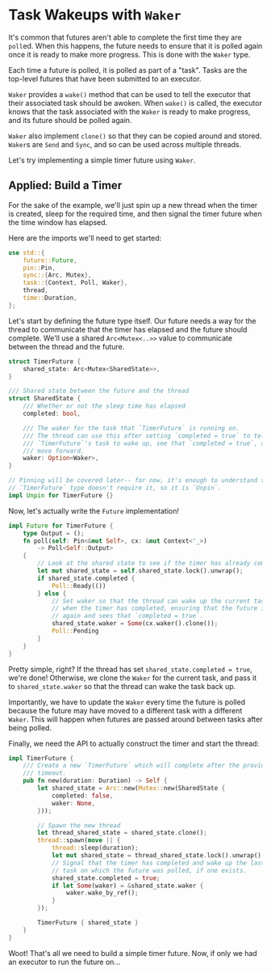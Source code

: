 # Task Wakeups with `Waker`

It's common that futures aren't able to complete the first time they are
`poll`ed. When this happens, the future needs to ensure that it is polled
again once it is ready to make more progress. This is done with the
`Waker` type.

Each time a future is polled, it is polled as part of a "task". Tasks are
the top-level futures that have been submitted to an executor.

`Waker` provides a `wake()` method that can be used to
tell the executor that their associated task should be awoken. When `wake()` is
called, the executor knows that the task associated with the `Waker` is ready to
make progress, and its future should be polled again.

`Waker` also implement `clone()` so that they can be copied around and stored.
`Waker`s are `Send` and `Sync`, and so can be used across multiple threads.

Let's try implementing a simple timer future using `Waker`.

## Applied: Build a Timer

For the sake of the example, we'll just spin up a new thread when the timer
is created, sleep for the required time, and then signal the timer future
when the time window has elapsed.

Here are the imports we'll need to get started:

```rust
use std::{
    future::Future,
    pin::Pin,
    sync::{Arc, Mutex},
    task::{Context, Poll, Waker},
    thread,
    time::Duration,
};
```

Let's start by defining the future type itself. Our future needs a way for the
thread to communicate that the timer has elapsed and the future should complete.
We'll use a shared `Arc<Mutex<..>>` value to communicate between the thread and
the future.

```rust
struct TimerFuture {
    shared_state: Arc<Mutex<SharedState>>,
}

/// Shared state between the future and the thread
struct SharedState {
    /// Whether or not the sleep time has elapsed
    completed: bool,

    /// The waker for the task that `TimerFuture` is running on.
    /// The thread can use this after setting `completed = true` to tell
    /// `TimerFuture`'s task to wake up, see that `completed = true`, and
    /// move forward.
    waker: Option<Waker>,
}

// Pinning will be covered later-- for now, it's enough to understand that our
// `TimerFuture` type doesn't require it, so it is `Unpin`.
impl Unpin for TimerFuture {}
```

Now, let's actually write the `Future` implementation!

```rust
impl Future for TimerFuture {
    type Output = ();
    fn poll(self: Pin<&mut Self>, cx: &mut Context<'_>)
        -> Poll<Self::Output>
    {
        // Look at the shared state to see if the timer has already completed.
        let mut shared_state = self.shared_state.lock().unwrap();
        if shared_state.completed {
            Poll::Ready(())
        } else {
            // Set waker so that the thread can wake up the current task
            // when the timer has completed, ensuring that the future is polled
            // again and sees that `completed = true`.
            shared_state.waker = Some(cx.waker().clone());
            Poll::Pending
        }
    }
}
```

Pretty simple, right? If the thread has set `shared_state.completed = true`,
we're done! Otherwise, we clone the `Waker` for the current task,
and pass it to `shared_state.waker` so that the
thread can wake the task back up.

Importantly, we have to update the `Waker` every time the future is polled
because the future may have moved to a different task with a different
`Waker`. This will happen when futures are passed around between tasks after
being polled.

Finally, we need the API to actually construct the timer and start the thread:

```rust
impl TimerFuture {
    /// Create a new `TimerFuture` which will complete after the provided
    /// timeout.
    pub fn new(duration: Duration) -> Self {
        let shared_state = Arc::new(Mutex::new(SharedState {
            completed: false,
            waker: None,
        }));

        // Spawn the new thread
        let thread_shared_state = shared_state.clone();
        thread::spawn(move || {
            thread::sleep(duration);
            let mut shared_state = thread_shared_state.lock().unwrap();
            // Signal that the timer has completed and wake up the last
            // task on which the future was polled, if one exists.
            shared_state.completed = true;
            if let Some(waker) = &shared_state.waker {
                waker.wake_by_ref();
            }
        });

        TimerFuture { shared_state }
    }
}
```

Woot! That's all we need to build a simple timer future. Now, if only we had
an executor to run the future on...
